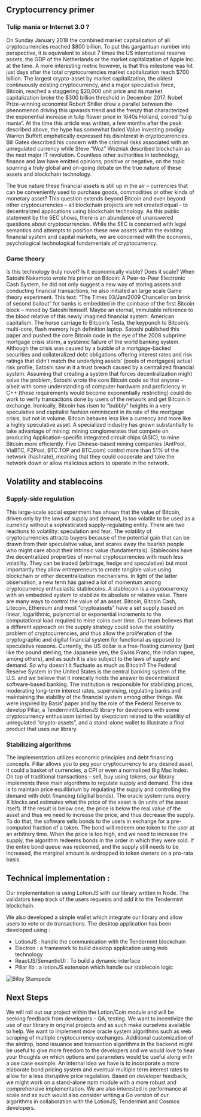 ## Cryptocurrency primer

### Tulip mania or Internet 3.0 ?
On Sunday January 2018 the combined market capitalization of all cryptocurrencies reached $800 billion. To put this gargantuan number into perspective, it is equivalent to about 7 times the US international reserve assets, the GDP of the Netherlands or the market capitalization of Apple Inc. at the time. A more interesting metric however, is that this milestone was hit just days after the total cryptocurrencies market capitalization reach $700 billion.
The largest crypto-asset by market capitalization, the oldest continuously existing cryptocurrency, and a major speculative force, Bitcoin, reached a staggering $20,000 unit price and its market capitalization broke the $300 billion threshold in December 2017. Nobel Prize-winning economist Robert Shiller drew a parallel between the phenomenon driving this upwards trend and the frenzy that characterized the exponential increase in tulip flower price in 1640s Holland, coined “tulip mania”. At the time this article was written, a few months after the peak described above, the hype has somewhat faded
Value investing prodigy Warren Buffett emphatically expressed his disinterest in cryptocurrencies. Bill Gates described his concern with the criminal risks associated with an unregulated currency while Steve “Woz” Wozniak described blockchain as the next major IT revolution. Countless other authorities in technology, finance and law have emitted opinions, positive or negative, on the topic spurring a truly global and on-going debate on the true nature of these assets and blockchain technology.

The true nature these financial assets is still up in the air – currencies that can be conveniently used to purchase goods, commodities or other kinds of monetary asset? This question extends beyond Bitcoin and even beyond other cryptocurrencies – all blockchain projects are not created equal - to decentralized applications using blockchain technology. As this public statement by the SEC shows, there is an abundance of unanswered questions about cryptocurrencies. While the SEC is concerned with legal semantics and attempts to position these new assets within the existing financial system and capital markets, we are concerned with the economic, psychological technological fundamentals of cryptocurrency.

### Game theory
Is this technology truly novel? Is it economically viable? Does it scale? When Satoshi Nakamoto wrote his primer on Bitcoin: A Peer-to-Peer Electronic Cash System, he did not only suggest a new way of storing assets and conducting financial transactions, he also initiated an large scale Game theory experiment. This text: “The Times 03/Jan/2009 Chancellor on brink of second bailout” for banks is embedded in the coinbase of the first Bitcoin block – mined by Satoshi himself. Maybe an eternal, immutable reference to the blood relative of this newly imagined financial system: American capitalism. The horse carriage to Bitcoin’s Tesla, the keypunch to Bitcoin’s multi-core, flash memory high definition laptop. Satoshi published this paper and pushed the core Bitcoin code in the eye of the 2008 subprime mortgage crisis storm, a systemic failure of the world banking system. Although the crisis was caused by a bubble of a mortgage-backed securities and collateralized debt obligations offering interest rates and risk ratings that didn’t match the underlying assets’ (pools of mortgages) actual risk profile, Satoshi saw in it a trust breach caused by a centralized financial system. Assuming that creating a system that forces decentralization might solve the problem, Satoshi wrote the core Bitcoin code so that anyone – albeit with some understanding of computer hardware and proficiency in C++ (these requirements would become exponentially restricting) could do work to verify transactions done by users of the network and get Bitcoin in exchange. Ironically, Bitcoin has risen to “bubbly” heights in a very speculative and capitalist fashion reminiscent in its rate of the mortgage crisis, but not in volume. Bitcoin behaves less like a currency and more like a highly speculative asset. A specialized industry has grown substantially to take advantage of mining: mining conglomerates that compete on producing Application-specific integrated circuit chips (ASIC), to mine Bitcoin more efficiently.  Five Chinese-based mining companies (AntPool, ViaBTC, F2Pool, BTC.TOP and BTC.com) control more than 51% of the network (hashrate), meaning that they could cooperate and take the network down or allow malicious actors to operate in the network.

## Volatility and stablecoins

### Supply-side regulation
This large-scale social experiment has shown that the value of Bitcoin, driven only by the laws of supply and demand, is too volatile to be used as a currency without a sophisticated supply-regulating entity. There are two reactions to volatility: speculation and fear. The volatility of cryptocurrencies attracts buyers because of the potential gain that can be drawn from their speculative value, and scares away the bearish people who might care about their intrinsic value (fundamentals). Stablecoins have the decentralized properties of normal cryptocurrencies with much less volatility. They can be traded (arbitrage, hedge and speculative) but most importantly they allow entrepreneurs to create tangible value using blockchain or other decentralization mechanisms.
In light of the latter observation, a new term has gained a lot of momentum among cryptocurrency enthusiasts: stablecoins. A stablecoin is a cryptocurrency with an embedded system to stabilize its absolute or relative value. There are many ways to control the value of an asset. Bitcoin, Bitcoin Cash, Litecoin, Ethereum and most “cryptoassets” have a set supply based on linear, logarithmic, polynomial or exponential increments to the computational load required to mine coins over time. Our team believes that a different approach on the supply strategy could solve the volatility problem of cryptocurrencies, and thus allow the proliferation of the cryptographic and digital financial system for functional as opposed to speculative reasons. Currently, the US dollar is a free-floating currency (just like the pound sterling, the Japanese yen, the Swiss Franc, the Indian rupee, among others), and as such it is also subject to the laws of supply and demand. So why doesn’t it fluctuate as much as Bitcoin? The Federal Reserve System in the United States is the central banking system of the U.S. and we believe that it ironically holds the answer to decentralized software-based banking. The institution is responsible for stabilizing prices, moderating long-term interest rates, supervising, regulating banks and maintaining the stability of the financial system among other things. We were inspired by Basis’ paper and by the role of the Federal Reserve to develop Pillar, a Tendermint/LotionJS library for developers with some cryptocurrency enthusiasm tainted by skepticism related to the volatility of unregulated “crypto-assets”, and a stand-alone wallet to illustrate a final product that uses our library.

### Stabilizing algorithms
The implementation utilizes economic principles and debt financing concepts. Pillar allows you to peg your cryptocurrency to any desired asset, it could a basket of currencies, a CPI or even a normalized Big Mac Index. On top of traditional transactions – sell, buy using tokens, our library implements three main algorithms to regulate supply and demand. The idea is to maintain price equilibrium by regulating the supply and controlling the demand with debt financing (digitial bonds). The oracle system runs every X blocks and estimates what the price of the asset is (in units of the asset itself). If the result is below one, the price is below the real value of the asset and thus we need to increase the price, and thus decrease the supply. To do that, the software sells bonds to the users in exchange for a pre-computed fraction of a token. The bond will redeem one token to the user at an arbitrary time. When the price is too high, and we need to increase the supply, the algorithm redeems bonds in the order in which they were sold. If the entire bond queue was redeemed, and the supply still needs to be increased, the marginal amount is airdropped to token owners on a pro-rata basis.



## Technical implementation :

Our implementation is using LotionJS with our library written in Node. The validators keep track of the users requests and add it to the Tendermint blockchain.

We also developed a simple wallet which integrate our library and allow users to vote or do transactions. The desktop application has been developed using :
* LotionJS : handle the communication with the Tendermint blockchain
* Electron : a framework to build desktop application using web technology
* ReactJS/SemanticUI : To build a dynamic interface
* Pillar lib : a lotionJS extension which handle our stablecoin logic

![Bilby Stampede](./diagram.png)


## Next Steps

We will roll out our project within the Lotion/Coin module and will be seeking feedback from developers – QA, testing. We want to incentivize the use of our library in original projects and as such make ourselves available to help.
We want to implement more oracle system algorithms such as web scraping of multiple cryptocurrency exchanges. Additional customization of the airdrop, bond issuance and transaction algorithms in the backend might be useful to give more freedom to the developers and we would love to hear your thoughts on which options and parameters would be useful along with a use case example. An internal idea we have is to incorporate a more elaborate bond pricing system and eventual multiple term interest rates to allow for a less disruptive price regulation.
Based on developer feedback, we might work on a stand-alone npm module with a more robust and comprehensive implementation. We are also interested in performance at scale and as such would also consider writing a Go version of our algorithms in collaboration with the LotionJS, Tendermint and Cosmos developers.
